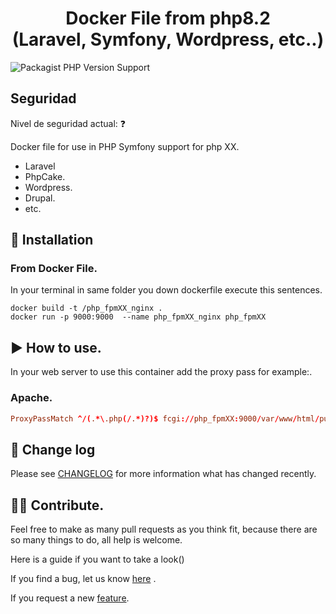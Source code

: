 <h1 align="center">
 Docker File from php8.2  <br>
 (Laravel, Symfony, Wordpress, etc..)
</h1>


![Packagist PHP Version Support](https://img.shields.io/badge/php-%5E8.2-blue)

## Seguridad
Nivel de seguridad actual: <!--TRIVY_LEVEL-->❓<!--TRIVY_LEVEL-->

Docker file for use in PHP Symfony support for php XX.
- Laravel
- PhpCake.
- Wordpress.
- Drupal.
- etc.




## 🚀 Installation
### From Docker File.

In your terminal in same folder you down dockerfile execute this sentences.
```terminal
docker build -t /php_fpmXX_nginx .
docker run -p 9000:9000  --name php_fpmXX_nginx php_fpmXX 
```

## :arrow_forward: How to use.
In your web server to use this container add the proxy pass for example:.
### Apache.
```conf
ProxyPassMatch ^/(.*\.php(/.*)?)$ fcgi://php_fpmXX:9000/var/www/html/public/$1
```

## :mag_right: Change log
Please see <a href="">CHANGELOG</a> for more information what has changed recently.



## :superhero_woman: Contribute.
Feel free to make as many pull requests as you think fit, because there are so many things to do, all help is welcome.

Here is a guide if you want to take a look()

If you find a bug, let us know <a href="">here</a> .

If you request a new  <a href =""> feature</a>.
